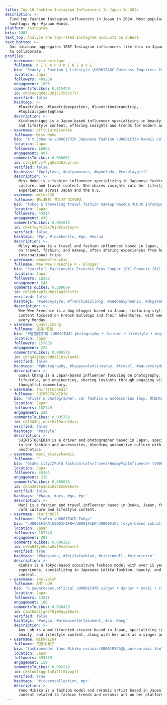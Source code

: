 ```yaml
---
title: Top 10 Fashion Instagram Influencers In Japan In 2024
description: >-
  Find top fashion Instagram influencers in Japan in 2024. Most popular
  hashtags: #pr #japan #ootd.
platform: Instagram
hits: 1087
text_top: Analyze the top-rated Instagram accounts on inBeat.
text_bottom: >-
  Our database aggregates 1087 Instagram influencers like this in Japan for you
  to collaborate.
profiles:
  - username: kirahominique
    fullname: K I R A H O M I N I Q U E
    bio: "Beauty | Fashion | Lifestyle \U0001F48C Business Inquires: Contact.mgmt@Kirahominique.com \U0001F3A5Youtube: Kirah Ominique"
    location: Japan
    followers: 409250
    engagement: 1003
    commentsToLikes: 0.015449
    id: ck6tocvqhdd530j71tb8rx7lr
    verified: false
    hashtags: >-
      #luxetribes, #luxetribespartner, #luxetribesbrandtrip,
      #topicalsgonetoghana
    description: >-
      Kirahominique is a Japan-based influencer specializing in beauty, fashion,
      and lifestyle content, offering insights and trends for modern audiences.
  - username: officialmissneko
    fullname: Miss Neko
    bio: "I'm Johanna \U0001F338 Japanese fashion \U0001F338 kawaii culture \U0001F338 travel \U0001F30E \U0001F338 大学卒✨日本語OK\U0001F1EF\U0001F1F5 my teacup Pom \U0001F436: @himaripom \U0001F1E9\U0001F1EA->\U0001F1EF\U0001F1F5(1 year)->\U0001F1FA\U0001F1F8 L.A. \U0001F3DD"
    location: Japan
    followers: 16862
    engagement: 497
    commentsToLikes: 0.030662
    id: cl5jb4nvz7hyq0i230znyrrph
    verified: false
    hashtags: '#polylove, #polyamorous, #mymelody, #cosplaygirl'
    description: >-
      Miss Neko is a fashion influencer specializing in Japanese fashion, kawaii
      culture, and travel content. She shares insights into her lifestyle and
      experiences across Japan and the U.S.
  - username: milez728
    fullname: 青山舞莉　MILEY AOYAMA
    bio: "tokyo & traveling travel fashion makeup waseda お仕事 info@qualiam.com \U0001F1EF\U0001F1F5\U0001F1EE\U0001F1E9\U0001F1F8\U0001F1EC\U0001F1FA\U0001F1F8 @mile_official__ 月1海外旅行に行く人"
    location: Japan
    followers: 45914
    engagement: 430
    commentsToLikes: 0.001633
    id: ck8t7wy4ti8x70j78cxqlaynx
    verified: false
    hashtags: '#pr, #lovebonito, #gu, #murua'
    description: >-
      Miley Aoyama is a travel and fashion influencer based in Japan, focusing
      on travel, fashion, and makeup, often sharing experiences from her
      international trips.
  - username: weeweefrenchie
    fullname: Wee Wee Frenchie ® - Blogger
    bio: "Seattle’s Fashionable Frenchie Bros Cooper (8Y),Phoenix (6Y),Syre (4Y) . \U0001F934\U0001F3FCKing P, ‘19 Pup of the Year . ↘️Follow our dog blog. Post every Monday↙️"
    location: Japan
    followers: 18298
    engagement: 241
    commentsToLikes: 0.288609
    id: ck5zxbl4b7pdb0i14q387cf3r
    verified: false
    hashtags: '#weeboysyre, #frenchiebulldog, #weebabyphoenix, #dogsmakeeverythingbetter'
    description: >-
      Wee Wee Frenchie is a dog blogger based in Japan, featuring stylish
      content focused on French Bulldogs and their adventures, with weekly posts
      every Monday.
  - username: guava.chang
    fullname: 拔辣-若茵
    bio: "#茵茵隨手寫 \U0001F4AC photography • fashion • lifestyle • engineering \U0001F6B4‍♀️\U0001F3CB\U0001F3FB‍♀️ \U0001F4F8 \U0001F963 \U0001F3B5 Contact/合作✉️ Email 或 私訊 \U0001F406 @0617prince"
    location: Japan
    followers: 157835
    engagement: 225
    commentsToLikes: 0.006575
    id: ck5q41jkknc0d0i110iylum48
    verified: false
    hashtags: '#photography, #happyvalentinesday, #travel, #aquaeveryday'
    description: >-
      Guava Chang is a Japan-based influencer focusing on photography, fashion,
      lifestyle, and engineering, sharing insights through engaging visuals and
      thoughtful commentary.
  - username: shirtstuckedin
    fullname: SHIRTSTUCKEDIN
    bio: "driver & photographer. car fashion & accessories shop. 関西奈良県日本、オーストラリア よろしくお願いします SHOP NOW \U0001F30D X"
    location: Japan
    followers: 182749
    engagement: 220
    commentsToLikes: 0.005758
    id: ck1343djjuhxt0i19ote24aic
    verified: false
    hashtags: '#nstyle'
    description: >-
      SHIRTSTUCKEDIN is a driver and photographer based in Japan, specializing
      in car fashion and accessories, blending automotive culture with stylish
      aesthetics.
  - username: mari_alwayshawaii
    fullname: ''
    bio: "Osaka city/27old fashion/cafe/travel/WoomyVipInfluencer \U0001F33F\U0001F33F\U0001F33F 楽天ルームしてます⸜❤︎⸝‍"
    location: Japan
    followers: 34184
    engagement: 216
    commentsToLikes: 0.005036
    id: ckap3e9se2pix0i78zw0khw7o
    verified: false
    hashtags: '#baum, #urs, #gu, #pr'
    description: >-
      Mari is a fashion and travel influencer based in Osaka, Japan, focusing on
      café culture and lifestyle content.
  - username: rinrindoll
    fullname: "RinRin \U0001F4CD Tokyo"
    bio: "\U0001F1FA\U0001F1F8➡︎\U0001F1EF\U0001F1F5 Tokyo-based subculture fashion model \U0001F3B5Fantasy Lolita Pop ▶︎ @bonsurinrin \U0001F98BBeauty+Fashion YT \U0001F3A4 TV Host \U0001F380Japanese lolita fashion model 15+ yrs"
    location: Japan
    followers: 187243
    engagement: 208
    commentsToLikes: 0.006282
    id: ck0w64lyn6vsw0i19ex2ooch4
    verified: true
    hashtags: '#harajuku, #lolitafashion, #rinrindoll, #minorinrin'
    description: >-
      RinRin is a Tokyo-based subculture fashion model with over 15 years of
      experience, specializing in Japanese Lolita fashion, beauty, and pop music
      content.
  - username: amylialoh
    fullname: AMY LOH
    bio: "¼ @wearecoex.official \U0001F47D singer • dancer • model • creator fashion | beauty | lifestyle work/collab \U0001F48C: dm/email @armanientertainment \U0001F3F9: pr@armani.my"
    location: Japan
    followers: 13521
    engagement: 180
    commentsToLikes: 0.028423
    id: clm70aq1lgk7f0j08qvgkbwta
    verified: false
    hashtags: '#amyco, #armanientertainment, #co, #aeg'
    description: >-
      Amy Loh is a multifaceted creator based in Japan, specializing in fashion,
      beauty, and lifestyle content, along with her work as a singer and dancer.
  - username: mikko1104
    fullname: 矢野未希子
    bio: "fashionmodel Yano Mikiko ceramic\U0001F54A@b_pureceramic YouTube⤵︎"
    location: Japan
    followers: 393639
    engagement: 159
    commentsToLikes: 0.003219
    id: ck6tukfxqgulx0j71t01vugf1
    verified: true
    hashtags: '#jccorecollection, #pr'
    description: >-
      Yano Mikiko is a fashion model and ceramic artist based in Japan, sharing
      content related to fashion trends and ceramic art on her platforms.
---
```


